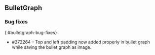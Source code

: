 ## BulletGraph

### Bug fixes
{:#bulletgraph-bug-fixes} 

* \#272264 – Top and left padding now added properly in bullet graph while saving the bullet graph as image.